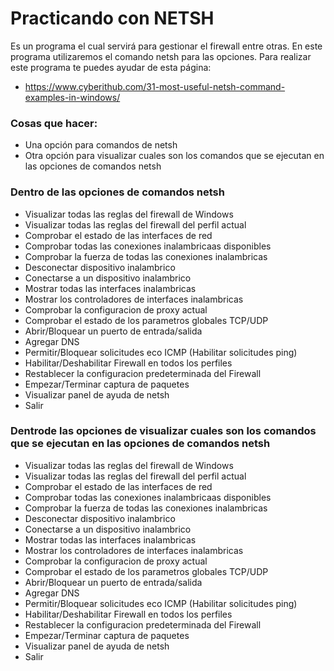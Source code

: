 # Practicando con NETSH
Es un programa el cual servirá para gestionar el firewall entre otras.
En este programa utilizaremos el comando netsh para las opciones.
Para realizar este programa te puedes ayudar de esta página:
- https://www.cyberithub.com/31-most-useful-netsh-command-examples-in-windows/

### Cosas que hacer: 
- Una opción para comandos de netsh
- Otra opción para visualizar cuales son los comandos que se ejecutan en las opciones de comandos netsh

### Dentro de las opciones de comandos netsh
- Visualizar todas las reglas del firewall de Windows
- Visualizar todas las reglas del firewall del perfil actual
- Comprobar el estado de las interfaces de red
- Comprobar todas las conexiones inalambricaas disponibles
- Comprobar la fuerza de todas las conexiones inalambricas
- Desconectar dispositivo inalambrico
- Conectarse a un dispositivo inalambrico
- Mostrar todas las interfaces inalambricas
- Mostrar los controladores de interfaces inalambricas
- Comprobar la configuracion de proxy actual
- Comprobar el estado de los parametros globales TCP/UDP
- Abrir/Bloquear un puerto de entrada/salida
- Agregar DNS
- Permitir/Bloquear solicitudes eco ICMP (Habilitar solicitudes ping)
- Habilitar/Deshabilitar Firewall en todos los perfiles
- Restablecer la configuracion predeterminada del Firewall
- Empezar/Terminar captura de paquetes
- Visualizar panel de ayuda de netsh
- Salir

### Dentrode las opciones de visualizar cuales son los comandos que se ejecutan en las opciones de comandos netsh
- Visualizar todas las reglas del firewall de Windows
- Visualizar todas las reglas del firewall del perfil actual
- Comprobar el estado de las interfaces de red
- Comprobar todas las conexiones inalambricaas disponibles
- Comprobar la fuerza de todas las conexiones inalambricas
- Desconectar dispositivo inalambrico
- Conectarse a un dispositivo inalambrico
- Mostrar todas las interfaces inalambricas
- Mostrar los controladores de interfaces inalambricas
- Comprobar la configuracion de proxy actual
- Comprobar el estado de los parametros globales TCP/UDP
- Abrir/Bloquear un puerto de entrada/salida
- Agregar DNS
- Permitir/Bloquear solicitudes eco ICMP (Habilitar solicitudes ping)
- Habilitar/Deshabilitar Firewall en todos los perfiles
- Restablecer la configuracion predeterminada del Firewall
- Empezar/Terminar captura de paquetes
- Visualizar panel de ayuda de netsh
- Salir
